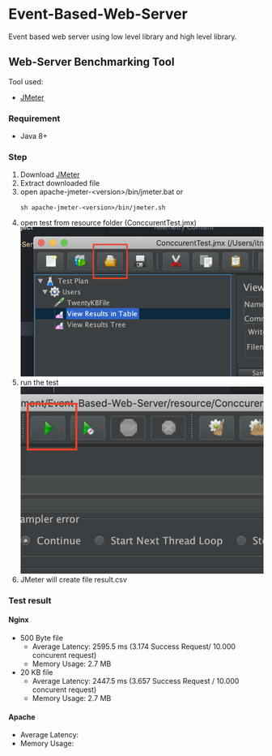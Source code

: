 # Event-Based-Web-Server
Event based web server using low level library and high level library.

## Web-Server Benchmarking Tool
Tool used:
* [JMeter](https://jmeter.apache.org/)

### Requirement
* Java 8+

### Step
1. Download [JMeter](http://jmeter.apache.org/download_jmeter.cgi)
2. Extract downloaded file
3. open apache-jmeter-\<version\>/bin/jmeter.bat or
   ```
   sh apache-jmeter-<version>/bin/jmeter.sh
   ```
4. open test from resource folder (ConccurentTest.jmx)
![](images/open.png)
5. run the test
![](images/run.png)
6. JMeter will create file result.csv

### Test result
#### Nginx
* 500 Byte file
  * Average Latency: 2595.5 ms (3.174 Success Request/ 10.000 concurent request)
  * Memory Usage: 2.7 MB
* 20 KB file
  * Average Latency: 2447.5 ms (3.657 Success Request / 10.000 concurent request)
  * Memory Usage: 2.7 MB

#### Apache
* Average Latency:
* Memory Usage:
